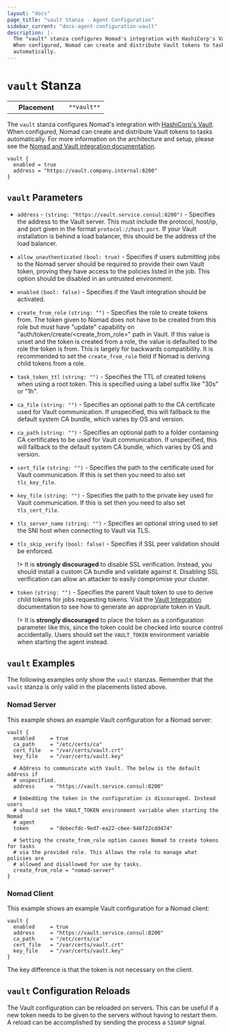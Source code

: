 ```yaml
---
layout: "docs"
page_title: "vault Stanza - Agent Configuration"
sidebar_current: "docs-agent-configuration-vault"
description: |-
  The "vault" stanza configures Nomad's integration with HashiCorp's Vault.
  When configured, Nomad can create and distribute Vault tokens to tasks
  automatically.
---
```


# `vault` Stanza

<table class="table table-bordered table-striped">
  <tr>
    <th width="120">Placement</th>
    <td>
      <code>**vault**</code>
    </td>
  </tr>
</table>


The `vault` stanza configures Nomad's integration with [HashiCorp's
Vault][vault]. When configured, Nomad can create and distribute Vault tokens to
tasks automatically. For more information on the architecture and setup, please
see the [Nomad and Vault integration documentation][nomad-vault].

```hcl
vault {
  enabled = true
  address = "https://vault.company.internal:8200"
}
```

## `vault` Parameters

- `address` - `(string: "https://vault.service.consul:8200")` - Specifies the
  address to the Vault server. This must include the protocol, host/ip, and port
  given in the format `protocol://host:port`. If your Vault installation is
  behind a load balancer, this should be the address of the load balancer.

- `allow_unauthenticated` `(bool: true)` - Specifies if users submitting jobs to
  the Nomad server should be required to provide their own Vault token, proving
  they have access to the policies listed in the job. This option should be
  disabled in an untrusted environment.

- `enabled` `(bool: false)` - Specifies if the Vault integration should be
  activated.

- `create_from_role` `(string: "")` - Specifies the role to create tokens from.
  The token given to Nomad does not have to be created from this role but must
  have "update" capability on "auth/token/create/<create_from_role>" path in
  Vault. If this value is unset and the token is created from a role, the value
  is defaulted to the role the token is from. This is largely for backwards
  compatibility. It is recommended to set the `create_from_role` field if Nomad
  is deriving child tokens from a role.

- `task_token_ttl` `(string: "")` - Specifies the TTL of created tokens when
  using a root token. This is specified using a label suffix like "30s" or "1h".

- `ca_file` `(string: "")` - Specifies an optional path to the CA
  certificate used for Vault communication. If unspecified, this will fallback
  to the default system CA bundle, which varies by OS and version.

- `ca_path` `(string: "")` - Specifies an optional path to a folder
  containing CA certificates to be used for Vault communication. If unspecified,
  this will fallback to the default system CA bundle, which varies by OS and
  version.

- `cert_file` `(string: "")` - Specifies the path to the certificate used
  for Vault communication. If this is set then you need to also set
  `tls_key_file`.

- `key_file` `(string: "")` - Specifies the path to the private key used for
  Vault communication. If this is set then you need to also set `tls_cert_file`.

- `tls_server_name` `(string: "")` - Specifies an optional string used to set
  the SNI host when connecting to Vault via TLS.

- `tls_skip_verify` `(bool: false)` - Specifies if SSL peer validation should be
  enforced.

    !> It is **strongly discouraged** to disable SSL verification. Instead, you
    should install a custom CA bundle and validate against it. Disabling SSL
    verification can allow an attacker to easily compromise your cluster.

- `token` `(string: "")` - Specifies the parent Vault token to use to derive child tokens for jobs
  requesting tokens.
  Visit the [Vault Integration](/docs/vault-integration/index.html)
  documentation to see how to generate an appropriate token in Vault.

    !> It is **strongly discouraged** to place the token as a configuration
    parameter like this, since the token could be checked into source control
    accidentally. Users should set the `VAULT_TOKEN` environment variable when
    starting the agent instead.


## `vault` Examples

The following examples only show the `vault` stanzas. Remember that the
`vault` stanza is only valid in the placements listed above.

### Nomad Server

This example shows an example Vault configuration for a Nomad server:

```hcl
vault {
  enabled     = true
  ca_path     = "/etc/certs/ca"
  cert_file   = "/var/certs/vault.crt"
  key_file    = "/var/certs/vault.key"

  # Address to communicate with Vault. The below is the default address if
  # unspecified.
  address     = "https://vault.service.consul:8200"

  # Embedding the token in the configuration is discouraged. Instead users
  # should set the VAULT_TOKEN environment variable when starting the Nomad
  # agent 
  token       = "debecfdc-9ed7-ea22-c6ee-948f22cdd474"

  # Setting the create_from_role option causes Nomad to create tokens for tasks
  # via the provided role. This allows the role to manage what policies are
  # allowed and disallowed for use by tasks.
  create_from_role = "nomad-server"
}
```

### Nomad Client

This example shows an example Vault configuration for a Nomad client:

```hcl
vault {
  enabled     = true
  address     = "https://vault.service.consul:8200"
  ca_path     = "/etc/certs/ca"
  cert_file   = "/var/certs/vault.crt"
  key_file    = "/var/certs/vault.key"
}
```

The key difference is that the token is not necessary on the client.

## `vault` Configuration Reloads

The Vault configuration can be reloaded on servers. This can be useful if a new
token needs to be given to the servers without having to restart them. A reload
can be accomplished by sending the process a `SIGHUP` signal.

[vault]: https://www.vaultproject.io/ "Vault by HashiCorp"
[nomad-vault]: /docs/vault-integration/index.html "Nomad Vault Integration"
